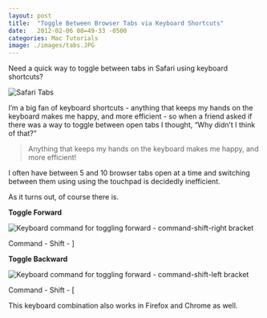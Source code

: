 ```yaml
---
layout: post
title:  "Toggle Between Browser Tabs via Keyboard Shortcuts"
date:   2012-02-06 08=49-33 -0500
categories: Mac Tutorials
image: ./images/tabs.JPG
---
```


Need a quick way to toggle between tabs in Safari using keyboard shortcuts? 

![Safari Tabs](http://gbradhopkins.com/images/uploads/tutorials/tabs.JPG)

I’m a big fan of keyboard shortcuts - anything that keeps my hands on the keyboard makes me happy, and more efficient - so when a friend asked if there was a way to toggle between open tabs I thought, “Why didn’t I think of that?”

> Anything that keeps my hands on the keyboard makes me happy, and more efficient!

I often have between 5 and 10 browser tabs open at a time and switching between them using using the touchpad is decidedly inefficient.

As it turns out, of course there is.

**Toggle Forward**

![Keyboard command for toggling forward - command-shift-right bracket](http://www.gbradhopkins.com/article_images/2012/02_06/keyboard_forward_sm.jpg)

Command - Shift - ]

**Toggle Backward**

![Keyboard command for toggling forward - command-shift-left bracket](http://www.gbradhopkins.com/article_images/2012/02_06/keyboard_backward_sm.jpg)

Command - Shift - [

This keyboard combination also works in Firefox and Chrome as well.
